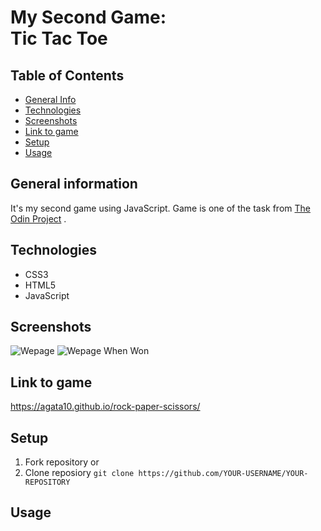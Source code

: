 # My Second Game: <br />Tic Tac Toe

## Table of Contents
* [General Info](#general-information)
* [Technologies](#technologies)
* [Screenshots](#screenshots)
* [Link to game](#link-to-game)
* [Setup](#setup)
* [Usage](#usage)


## General information
It's my second game using JavaScript. Game is one of the task from [The Odin Project](https://www.theodinproject.com/lessons/node-path-javascript-tic-tac-toe/project_submissions?page=2) .

## Technologies
* CSS3
* HTML5
* JavaScript

## Screenshots
![Wepage]()
![Wepage When Won]()

## Link to game
https://agata10.github.io/rock-paper-scissors/

## Setup

1. Fork repository 
or
2. Clone reposiory
   `git clone https://github.com/YOUR-USERNAME/YOUR-REPOSITORY`

## Usage



